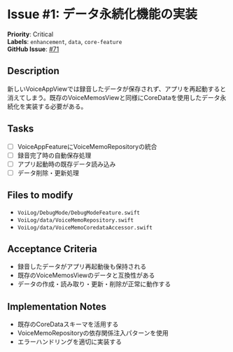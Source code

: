 # Issue #1: データ永続化機能の実装

**Priority**: Critical  
**Labels**: `enhancement`, `data`, `core-feature`  
**GitHub Issue**: [#71](https://github.com/entaku0818/VoiceMemo/issues/71)

## Description
新しいVoiceAppViewでは録音したデータが保存されず、アプリを再起動すると消えてしまう。既存のVoiceMemosViewと同様にCoreDataを使用したデータ永続化を実装する必要がある。

## Tasks
- [ ] VoiceAppFeatureにVoiceMemoRepositoryの統合
- [ ] 録音完了時の自動保存処理
- [ ] アプリ起動時の既存データ読み込み
- [ ] データ削除・更新処理

## Files to modify
- `VoiLog/DebugMode/DebugModeFeature.swift`
- `VoiLog/data/VoiceMemoRepository.swift`
- `VoiLog/data/VoiceMemoCoredataAccessor.swift`

## Acceptance Criteria
- 録音したデータがアプリ再起動後も保持される
- 既存のVoiceMemosViewのデータと互換性がある
- データの作成・読み取り・更新・削除が正常に動作する

## Implementation Notes
- 既存のCoreDataスキーマを活用する
- VoiceMemoRepositoryの依存関係注入パターンを使用
- エラーハンドリングを適切に実装する 